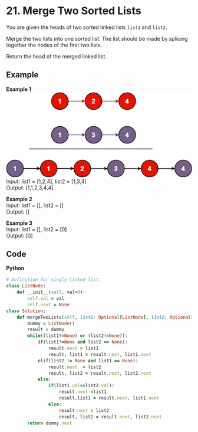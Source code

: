 # 21. Merge Two Sorted Lists
You are given the heads of two sorted linked lists `list1` and `list2`.  

Merge the two lists into one sorted list. The list should be made by splicing together the nodes of the first two lists.  

Return the head of the merged linked list.  

 
## Example
**Example 1**  
![Image](https://github.com/Adalyne/Leetcode/blob/9815e09f63254e338e1215f88cfa4f226a6012a5/Linked%20List/Image/merge_ex1.jpg)  
Input: list1 = [1,2,4], list2 = [1,3,4]  
Output: [1,1,2,3,4,4]  

**Example 2**  
Input: list1 = [], list2 = []  
Output: []  

**Example 3**  
Input: list1 = [], list2 = [0]  
Output: [0]  

## Code
**Python**
```ruby
# Definition for singly-linked list.
class ListNode:
    def __init__(self, val=0):
        self.val = val
        self.next = None
class Solution:
    def mergeTwoLists(self, list1: Optional[ListNode], list2: Optional[ListNode]) -> Optional[ListNode]:
        dummy = ListNode()
        result = dummy
        while((list1!=None) or (list2!=None)):
            if(list1!=None and list2 == None):
                result.next = list1
                result, list1 = result.next, list1.next
            elif(list2 != None and list1 == None):
                result.next  = list2
                result, list2 = result.next, list2.next
            else:
                if(list1.val<=list2.val):
                    result.next =list1
                    result,list1 = result.next, list1.next
                else:
                    result.next = list2
                    result, list2 = result.next, list2.next
        return dummy.next
```
